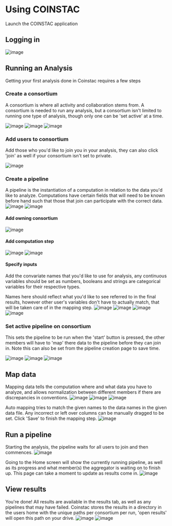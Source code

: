 # Using COINSTAC
Launch the COINSTAC application
## Logging in
![image](https://user-images.githubusercontent.com/7193853/207142269-9455fd80-1d6b-433c-8887-283e002f1bcc.png)

## Running an Analysis
Getting your first analysis done in Coinstac requires a few steps

### Create a consortium
A consortium is where all activity and collaboration stems from. A consortium is needed to run any analysis, but a consortium isn't limited to running one type of analysis, though only one can be 'set active' at a time.

![image](https://user-images.githubusercontent.com/7193853/207142777-76a12ad4-9899-4b44-84cc-c76fb5c841cf.png)
![image](https://user-images.githubusercontent.com/7193853/207142795-9b1b99b5-cbf4-49a0-b92f-e3485e2257ff.png)
![image](https://user-images.githubusercontent.com/7193853/207142866-de3aebfb-bf1b-4204-8479-83764a362b08.png)

### Add users to consortium
Add those who you'd like to join you in your analysis, they can also click 'join' as well if your consortium isn't set to private.

![image](https://user-images.githubusercontent.com/7193853/207143259-88393377-cad1-4ce9-beec-57e2a4a89630.png)

### Create a pipeline
A pipeline is the instantiation of a computation in relation to the data you'd like to analyze. Computations have certain fields that will need to be known before hand such that those that join can participate with the correct data.
![image](https://user-images.githubusercontent.com/7193853/207143322-1073a1b2-f96b-45b8-a378-329d27ac6962.png)
![image](https://user-images.githubusercontent.com/7193853/207143404-4bf8f41d-5282-4969-9b57-e34a2c85fde2.png)

#### Add owning consortium
![image](https://user-images.githubusercontent.com/7193853/207143665-f17e4525-5d36-4081-b0c5-b8bfea6720a4.png)
#### Add computation step
![image](https://user-images.githubusercontent.com/7193853/207143489-c259ea81-7d5c-46b9-af19-88ae99bd10a0.png)
![image](https://user-images.githubusercontent.com/7193853/207143595-93f15a08-8306-4606-a530-a2c8bdeb1dcc.png)

#### Specify inputs
Add the convariate names that you'd like to use for analysis, any continuous variables should be set as numbers, booleans and strings are categorical variables for their respective types.

Names here should reflect what you'd like to see referred to in the final results, however other user's variables don't have to actually match, that will be taken care of in the mapping step.
![image](https://user-images.githubusercontent.com/7193853/207143714-234b1472-b8d2-41da-9873-6c386ad59181.png)
![image](https://user-images.githubusercontent.com/7193853/207143741-2e62dcc8-20df-4189-b338-04c82eef9b04.png)
![image](https://user-images.githubusercontent.com/7193853/207143769-3d2e8fcf-0034-4e3b-94c9-86878d3dc6b6.png)
![image](https://user-images.githubusercontent.com/7193853/207143808-6fa30b07-96ea-440e-bc06-4ca402fbfcc4.png)

### Set active pipeline on consortium
This sets the pipeline to be run when the 'start' button is pressed, the other members will have to 'map' there data to the pipeline before they can join in. Note this can also be set from the pipeline creation page to save time.

![image](https://user-images.githubusercontent.com/7193853/207143900-3425a31f-c24f-43f5-b7cb-0ac70fac351f.png)
![image](https://user-images.githubusercontent.com/7193853/207143915-feb43e00-5bcd-4ac7-b0de-0cb808764b0c.png)
![image](https://user-images.githubusercontent.com/7193853/207143951-48e4ee6f-d418-484c-8bf4-4089328c73dc.png)

## Map data
Mapping data tells the computation where and what data you have to analyze, and allows normalization between different members if there are discrepancies in conventions.
![image](https://user-images.githubusercontent.com/7193853/207144004-3d03f72b-aba0-42b3-bee0-47f84b218ea7.png)
![image](https://user-images.githubusercontent.com/7193853/207144021-8ea4ecfc-1cbc-40ad-b0e6-04e29a30d9dd.png)
![image](https://user-images.githubusercontent.com/7193853/207144041-085cdabf-bb76-4bf4-bb34-55230142345b.png)

Auto mapping tries to match the given names to the data names in the given data file. Any incorrect or left over columns can be manually dragged to be set. Click 'Save' to finish the mapping step.
![image](https://user-images.githubusercontent.com/7193853/207144057-b4883954-1dd3-46dc-ba57-e1994822d378.png)

## Run a pipeline
Starting the analysis, the pipeline waits for all users to join and then commences.
![image](https://user-images.githubusercontent.com/7193853/207144083-389ac0bc-d86f-4de6-824f-67d0b6406b52.png)

Going to the Home screen will show the currently running pipeline, as well as its progress and what member(s) the aggregator is waiting on to finish up. This page can take a moment to update as results come in.
![image](https://user-images.githubusercontent.com/7193853/207144098-d7714286-8193-4951-b8ce-1a8637e8e2f7.png)

## View results
You're done! All results are available in the results tab, as well as any pipelines that may have failed. Coinstac stores the results in a directory in the users home with the unique paths per consortium per run, 'open results' will open this path on your drive.
![image](https://user-images.githubusercontent.com/7193853/207144123-cfd15839-5ee8-4a70-b6af-bacf19e52a77.png)
![image](https://user-images.githubusercontent.com/7193853/207144144-d1185047-0fba-4101-975f-ea7721cc731c.png)
